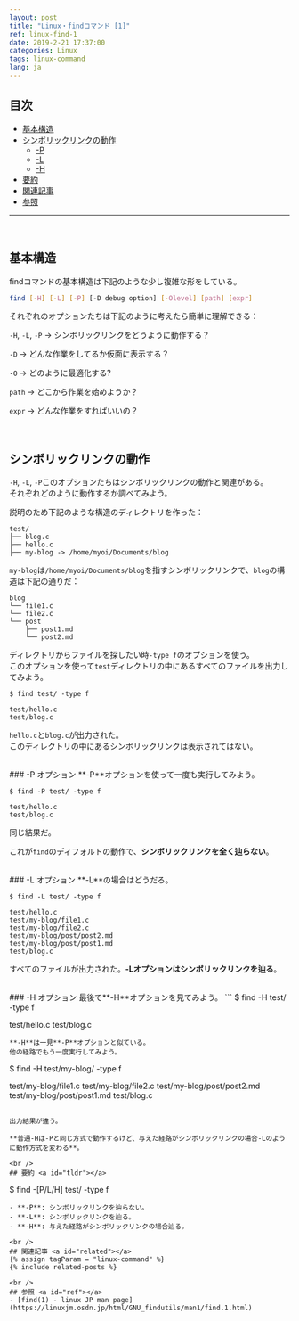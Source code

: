 ```yaml
---
layout: post
title: "Linux・findコマンド [1]"
ref: linux-find-1
date: 2019-2-21 17:37:00
categories: Linux
tags: linux-command
lang: ja
---
```


## 目次
- [基本構造](#struct)
- [シンボリックリンクの動作](#treatment)
  + [-P](#popt)
  + [-L](#lopt)
  + [-H](#hopt)
- [要約](#tldr)
- [関連記事](#related)	
- [参照](#ref)
<hr />
<br />

## 基本構造 <a id="struct"></a>

findコマンドの基本構造は下記のような少し複雑な形をしている。

```bash
find [-H] [-L] [-P] [-D debug option] [-Olevel] [path] [expr]
```

それぞれのオプションたちは下記のように考えたら簡単に理解できる：

`-H`, `-L`, `-P` →  シンボリックリンクをどうように動作する？

`-D` →  どんな作業をしてるか仮面に表示する？

`-O` → どのように最適化する?

`path` → どこから作業を始めようか？

`expr` → どんな作業をすればいいの？

<br />

## シンボリックリンクの動作 <a id="treatment"></a>

`-H`, `-L`, `-P`このオプションたちはシンボリックリンクの動作と関連がある。<br />
それぞれどのように動作するか調べてみよう。

説明のため下記のような構造のディレクトリを作った：

```
test/
├── blog.c
├── hello.c
├── my-blog -> /home/myoi/Documents/blog
```

`my-blog`は`/home/myoi/Documents/blog`を指すシンボリックリンクで、`blog`の構造は下記の通りだ：
```
blog
└── file1.c
└── file2.c
└── post
    ├── post1.md
    └── post2.md
```

ディレクトリからファイルを探したい時`-type f`のオプションを使う。 <br />
このオプションを使って`test`ディレクトリの中にあるすべてのファイルを出力してみよう。

```
$ find test/ -type f

test/hello.c
test/blog.c
```

`hello.c`と`blog.c`が出力された。<br />
このディレクトリの中にあるシンボリックリンクは表示されてはない。

<br />
### -P オプション <a id="popt"></a>
**-P**オプションを使って一度も実行してみよう。

```
$ find -P test/ -type f

test/hello.c
test/blog.c
```

同じ結果だ。

これが`find`のディフォルトの動作で、**シンボリックリンクを全く辿らない**。

<br />
### -L オプション <a id="lopt"></a>
**-L**の場合はどうだろ。

```
$ find -L test/ -type f

test/hello.c
test/my-blog/file1.c
test/my-blog/file2.c
test/my-blog/post/post2.md
test/my-blog/post/post1.md
test/blog.c
```

すべてのファイルが出力された。**-Lオプションはシンボリックリンクを辿る**。

<br />
### -H オプション <a id="hopt"></a>
最後で**-H**オプションを見てみよう。
```
$ find -H test/ -type f

test/hello.c
test/blog.c
```
**-H**は一見**-P**オプションと似ている。
他の経路でもう一度実行してみよう。

```
$ find -H test/my-blog/ -type f

test/my-blog/file1.c
test/my-blog/file2.c
test/my-blog/post/post2.md
test/my-blog/post/post1.md
test/blog.c
```

出力結果が違う。

**普通-Hは-Pと同じ方式で動作するけど、与えた経路がシンボリックリンクの場合-Lのように動作方式を変わる**。

<br />
## 要約 <a id="tldr"></a>
```
$ find -[P/L/H] test/ -type f
```
- **-P**: シンボリックリンクを辿らない。
- **-L**: シンボリックリンクを辿る。
- **-H**: 与えた経路がシンボリックリンクの場合辿る。

<br />
## 関連記事 <a id="related"></a>
{% assign tagParam = "linux-command" %}
{% include related-posts %}

<br />
## 参照 <a id="ref"></a>
- [find(1) - linux JP man page](https://linuxjm.osdn.jp/html/GNU_findutils/man1/find.1.html)
